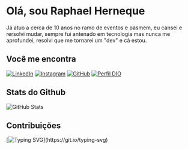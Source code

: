 # Olá, sou Raphael Herneque
 Já atuo a cerca de 10 anos no ramo de eventos e pasmem, eu cansei e rersolvi mudar, sempre fui antenado em tecnologia mas nunca me aprofundei, resolvi que me tornarei um "dev" e cá estou.
 ## Você me encontra
  [![LinkedIn](https://img.shields.io/badge/LinkedIn-000?style=for-the-badge&logo=linkedin&logoColor=0E76A7)](https://www.linkedin.com/in/raphael-gil-herneque-105ab36a/)
  [![Instagram](https://img.shields.io/badge/Instagram-000?style=for-the-badge&logo=instagram)](https://www.instagram.com/raphaelherneque)
  [![GitHub](https://img.shields.io/badge/GitHub-000?style=for-the-badge&logo=github&logoColor=30A3DC)](https://docs.github.com/raphaelherneque)
  [![Perfil DIO](https://img.shields.io/badge/-Meu%20Perfil%20na%20DIO-black?style=for-the-badge)](https://github.com/raphaelherneque)

  ## Stats do Github 
  ![GitHub Stats](https://github-readme-stats.vercel.app/api?username=raphaelherneque&theme=transparent&bg_color=000&border_color=30A3DC&show_icons=true&icon_color=30A3DC&title_color=E94D5F&text_color=FFF)

  ## Contribuições
  
  [![Typing SVG](https://readme-typing-svg.demolab.com?font=Pixelify+Sans&size=25&pause=1000&color=F71356&width=435&lines=Um+pouco+vazio+aqui+n%C3%A9%3F!;Bom%2C+ainda++estou+come%C3%A7ando...;...;Vai+ser+uma+longa+jornada.)](https://git.io/typing-svg)

